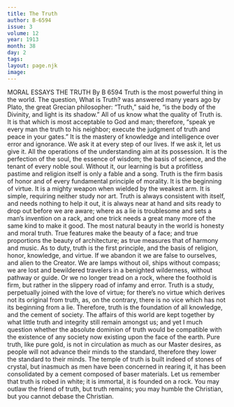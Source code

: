 ```yaml
---
title: The Truth
author: B-6594
issue: 3
volume: 12
year: 1913
month: 38
day: 2
tags:
layout: page.njk
image:
---
```

MORAL ESSAYS    THE TRUTH   By B 6594    Truth is the most powerful thing in the world. The question, What is Truth? was answered many years ago by Plato, the great Grecian philosopher: “Truth,” said he, “is the body of the Divinity, and light is its shadow.”    All of us know what the quality of Truth is. It is that which is most acceptable to God and man; therefore, “speak ye every man the truth to his neighbor; execute the judgment of truth and peace in your gates.” It is the mastery of knowledge and intelligence over error and ignorance. We ask it at every step of our lives. If we ask it, let us give it. All the operations of the understanding aim at its possession. It is the perfection of the soul, the essence of wisdom; the basis of science, and the tenant of every noble soul. Without it, our learning is but a profitless pastime and religion itself is only a fable and a song.    Truth is the firm basis of honor and of every fundamental principle of morality. It is the beginning of virtue. It is a mighty weapon when wielded by the weakest arm. It is simple, requiring neither study nor art.    Truth is always consistent with itself, and needs nothing to help it out, it is always near at hand and sits ready to drop out before we are aware; where as a lie is troublesome and sets a man’s invention on a rack, and one trick needs a great many more of the same kind to make it good.    The most natural beauty in the world is honesty and moral truth. True features make the beauty of a face; and true proportions the beauty of architecture; as true measures that of harmony and music.    As to duty, truth is the first principle, and the basis of religion, honor, knowledge, and virtue. If we abandon it we are false to ourselves, and alien to the Creator. We are lamps without oil, ships without compass; we are lost and bewildered travelers in a benighted wilderness, without pathway or guide. Or we no longer tread on a rock, where the foothold is firm, but rather in the slippery road of infamy and error.    Truth is a study, perpetually joined with the love of virtue; for there’s no virtue which derives not its original from truth, as, on the contrary, there is no vice which has not its beginning from a lie. Therefore, truth is the foundation of all knowledge, and the cement of society.   The affairs of this world are kept together by what little truth and integrity still remain amongst us; and yet I much question whether the absolute dominion of truth would be compatible with the existence of any society now existing upon the face of the earth.    Pure truth, like pure gold, is not in circulation as much as our Master desires, as people will not advance their minds to the standard, therefore they lower the standard to their minds.    The temple of truth is built indeed of stones of crystal, but inasmuch as men have been concerned in rearing it, it has been consolidated by a cement composed of baser materials.    Let us remember that truth is robed in white; it is immortal, it is founded on a rock. You may outlaw the friend of truth, but truth remains; you may humble the Christian, but you cannot debase the Christian.

